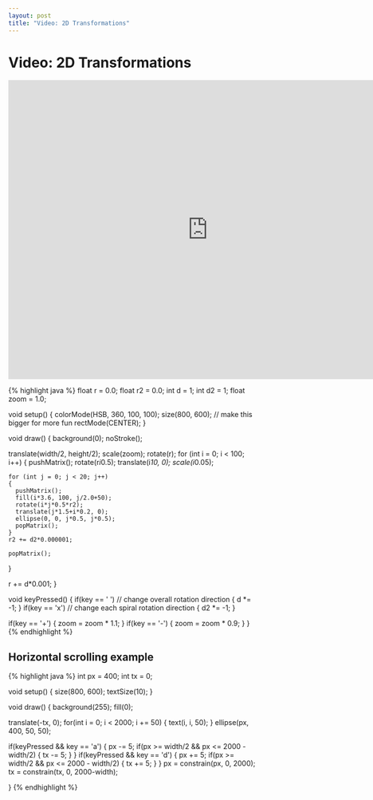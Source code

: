 ```yaml
---
layout: post
title: "Video: 2D Transformations"
---
```


# Video: 2D Transformations

<div style="text-align: center">
<iframe src="http://player.vimeo.com/video/78667474?title=0&amp;byline=0&amp;portrait=0&amp;color=ffffff" width="800" height="600" frameborder="0" webkitAllowFullScreen mozallowfullscreen allowFullScreen></iframe>
</div>

{% highlight java %}
float r = 0.0;
float r2 = 0.0;
int d = 1;
int d2 = 1;
float zoom = 1.0;

void setup()
{
  colorMode(HSB, 360, 100, 100);
  size(800, 600); // make this bigger for more fun
  rectMode(CENTER);
}

void draw()
{
  background(0);
  noStroke();

  translate(width/2, height/2);
  scale(zoom);
  rotate(r);
  for (int i = 0; i < 100; i++)
  {
    pushMatrix();
    rotate(r*i*0.5);
    translate(i*10, 0);
    scale(i*0.05);

    for (int j = 0; j < 20; j++)
    {
      pushMatrix();
      fill(i*3.6, 100, j/2.0+50);
      rotate(i*j*0.5*r2);
      translate(j*1.5+i*0.2, 0);
      ellipse(0, 0, j*0.5, j*0.5);
      popMatrix();
    }
    r2 += d2*0.000001;

    popMatrix();
  }

  r += d*0.001;
}

void keyPressed()
{
  if(key == ' ')  // change overall rotation direction
  {
    d *= -1;
  }
  if(key == 'x')  // change each spiral rotation direction
  {
    d2 *= -1;
  }
  
  if(key == '+')
  {
    zoom = zoom * 1.1;
  }
  if(key == '-')
  {
    zoom = zoom * 0.9;
  }
}
{% endhighlight %}

## Horizontal scrolling example

{% highlight java %}
int px = 400;
int tx = 0;

void setup()
{
  size(800, 600);
  textSize(10);
}

void draw()
{
  background(255);
  fill(0);

  translate(-tx, 0);
  for(int i = 0; i < 2000; i += 50)
  {
    text(i, i, 50);
  }
  ellipse(px, 400, 50, 50);

  if(keyPressed && key == 'a')
  {
    px -= 5;
    if(px >= width/2 && px <= 2000 - width/2)
    {
      tx -= 5;
    }
  }
  if(keyPressed && key == 'd')
  {
    px += 5;
    if(px >= width/2 && px <= 2000 - width/2)
    {
      tx += 5;
    }
  }
  px = constrain(px, 0, 2000);
  tx = constrain(tx, 0, 2000-width);

}
{% endhighlight %}